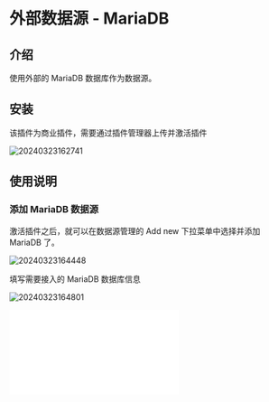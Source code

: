 # 外部数据源 - MariaDB

<PluginInfo commercial="true" name="data-source-external-mariadb"></PluginInfo>

## 介绍

使用外部的 MariaDB 数据库作为数据源。

## 安装

该插件为商业插件，需要通过插件管理器上传并激活插件

![20240323162741](https://nocobase-docs.oss-cn-beijing.aliyuncs.com/20240323162741.png)

## 使用说明

### 添加 MariaDB 数据源

激活插件之后，就可以在数据源管理的 Add new 下拉菜单中选择并添加 MariaDB 了。

![20240323164448](https://nocobase-docs.oss-cn-beijing.aliyuncs.com/20240323164448.png)

填写需要接入的 MariaDB 数据库信息

![20240323164801](https://nocobase-docs.oss-cn-beijing.aliyuncs.com/20240323164801.png)

<embed src="../data-source-external-postgres/usage.md"></embed>
